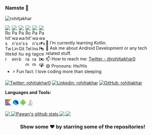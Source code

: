 ### Namste 👋

<p align="left"> <img src="https://komarev.com/ghpvc/?username=rohitjakhar&label=Views&color=blue&style=plastic" alt="rohitjakhar" /> </p>

<a href="https://twitter.com/rohitjakhar0">
  <img align="left" alt="Rohit's Twitter" width="22px" src="https://cdn.jsdelivr.net/npm/simple-icons@v3/icons/twitter.svg" />
</a>
<a href="https://linkedin.com/in/rohitjakhar0">
  <img align="left" alt="Pawan's Linkdein" width="22px" src="https://cdn.jsdelivr.net/npm/simple-icons@v3/icons/linkedin.svg" />
</a>
<a href="https://github.com/rohitjakhar">
  <img align="left" alt="Pawan's Github" width="22px" src="https://cdn.jsdelivr.net/npm/simple-icons@v3/icons/github.svg" />
</a>
<a href="https://t.me/rohit940">
  <img align="left" alt="Rohit's Telegram" width="22px" src="https://cdn.jsdelivr.net/npm/simple-icons@v3/icons/telegram.svg" />
</a>
<a href="https://instagram.com/rohitjakhar0/">
  <img align="left" alt="Pawan's Instagram" width="22px" src="https://cdn.jsdelivr.net/npm/simple-icons@v3/icons/instagram.svg" />
</a>
<a href="https://www.facebook.com/rohitjakhar0/">
  <img align="left" alt="Pawan's Facebook" width="22px" src="https://cdn.jsdelivr.net/npm/simple-icons@v3/icons/facebook.svg" />
</a>

<br/>
<br/>



- 🌱 I’m currently learning Kotlin.
- 💬 Ask me about Android Development or any tech related stuff.
- 📫 How to reach me: [Twitter - @rohitjakhar0](https://twitter.com/rohitjakhar0) 
- 😄 Pronouns: He/His
- ⚡ Fun fact: I love coding more than sleeping

[![Twitter: rohitjakhar0](https://img.shields.io/twitter/follow/rohitjakhar0?style=social)](https://twitter.com/rohitjakhar0)
[![Linkedin: rohitjakhar](https://img.shields.io/badge/-imthepk-blue?style=flat-square&logo=Linkedin&logoColor=white&link=https://www.linkedin.com/in/rohitjakhar0/)](https://www.linkedin.com/in/rohitjakhar0/)
[![GitHub: rohitjakhar](https://img.shields.io/github/followers/rohitjakhar?label=follow&style=social)](https://github.com/rohitjakhar)


**Languages and Tools:**  

<code><img height="20" src="https://raw.githubusercontent.com/github/explore/80688e429a7d4ef2fca1e82350fe8e3517d3494d/topics/kotlin/kotlin.png"></code>
<code><img height="20" src="https://raw.githubusercontent.com/github/explore/80688e429a7d4ef2fca1e82350fe8e3517d3494d/topics/dart/dart.png"></code>
<code><img height="20" src="https://raw.githubusercontent.com/github/explore/80688e429a7d4ef2fca1e82350fe8e3517d3494d/topics/android/android.png"></code>
<code><img height="20" src="https://raw.githubusercontent.com/github/explore/80688e429a7d4ef2fca1e82350fe8e3517d3494d/topics/java/java.png"></code> 

<a href="https://github.com/rohitjakhar">
  <img align="center" src="https://github-readme-stats.vercel.app/api/top-langs/?username=rohitjakhar&theme=dark&hide_langs_below=1" />
</a>
<a href="https://github.com/rohitjakhat">
 <img align="center" src="https://github-readme-stats.vercel.app/api?username=rohitjakhar&show_icons=true&hide=prs&theme=dark&line_height=27" alt="Pawan's github stats"/>
</a>
<a href="https://github.com/rohitjakhar/coursehub">
  <img align="center" src="https://github-readme-stats.vercel.app/api/pin/?username=rohitjakhar&repo=coursehub&theme=dark" />

</a>
<a href="https://github.com/rohitjakhar/stopwatch_kotlin">
 <img align="center" src="https://github-readme-stats.vercel.app/api/pin/?username=rohitjakhar&repo=stopwatch_kotlin&theme=dark" />
</a>

<div align="center">

### Show some ❤️ by starring some of the repositories!

</div>
